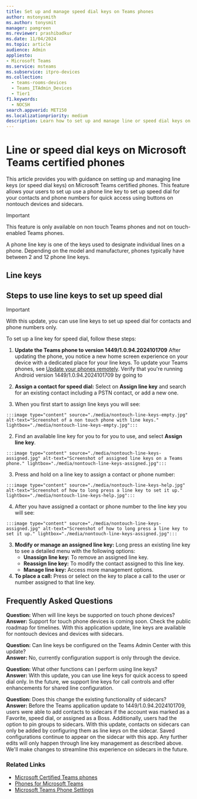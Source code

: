 ```yaml
---
title: Set up and manage speed dial keys on Teams phones
author: mstonysmith
ms.author: tonysmit
manager: pamgreen
ms.reviewer: prashibadkur
ms.date: 11/04/2024
ms.topic: article
audience: Admin
appliesto:
- Microsoft Teams
ms.service: msteams
ms.subservice: itpro-devices
ms.collection:
  - teams-rooms-devices
  - Teams_ITAdmin_Devices
  - Tier1
f1.keywords:
  - NOCSH
search.appverid: MET150
ms.localizationpriority: medium
description: Learn how to set up and manage line or speed dial keys on Microsoft Teams certified phones for quick access to custom contacts and speed dial.
---
```


# Line or speed dial keys on Microsoft Teams certified phones

This article provides you with guidance on setting up and managing line keys (or speed dial keys) on Microsoft Teams certified phones. This feature allows your users to set up use a phone line key to set up speed dial for your contacts and phone numbers for quick access using buttons on nontouch devices and sidecars.

> [!IMPORTANT]
> This feature is only available on non touch Teams phones and not on touch-enabled Teams phones.

A phone line key is one of the keys used to designate individual lines on a phone. Depending on the model and manufacturer, phones typically have between 2 and 12 phone line keys.

## Line keys

## Steps to use line keys to set up speed dial

> [!IMPORTANT]
> With this update, you can use line keys to set up speed dial for contacts and phone numbers only.

To set up a line key for speed dial, follow these steps:

1. **Update the Teams phone to version 1449/1.0.94.2024101709** After updating the phone, you notice a new home screen experience on your device with a dedicated place for your line keys. To update your Teams phones, see [Update your phones remotely](remote-update-teams-phones.md).  Verify that you're running Android version 1449/1.0.94.2024101709 by going to 

2. **Assign a contact for speed dial:** Select on **Assign line key** and search for an existing contact including a PSTN contact, or add a new one.

  1. When you first start to assign line keys you will see:

    :::image type="content" source="./media/nontouch-line-keys-empty.jpg" alt-text="Screenshot of a non touch phone with line keys." lightbox="./media/nontouch-line-keys-empty.jpg":::

  2. Find an available line key for you to for you to use, and select **Assign line key**.
  
    :::image type="content" source="./media/nontouch-line-keys-assigned.jpg" alt-text="Screenshot of assigned line keys on a Teams phone." lightbox="./media/nontouch-line-keys-assigned.jpg":::
  
  3. Press and hold on a line key to assign a contact or phone number:

    :::image type="content" source="./media/nontouch-line-keys-help.jpg" alt-text="Screenshot of how to long press a line key to set it up." lightbox="./media/nontouch-line-keys-help.jpg":::

  4. After you have assigned a contact or phone number to the line key you will see:
  
    :::image type="content" source="./media/nontouch-line-keys-assigned.jpg" alt-text="Screenshot of how to long press a line key to set it up." lightbox="./media/nontouch-line-keys-assigned.jpg":::

3. **Modify or manage an assigned line key:** Long press an existing line key to see a detailed menu with the following options:
    - **Unassign line key:** To remove an assigned line key.
    - **Reassign line key:** To modify the contact assigned to this line key.
    - **Manage line key:** Access more management options.
1. **To place a call:** Press or select on the key to place a call to the user or number assigned to that line key.



## Frequently Asked Questions

**Question:** When will line keys be supported on touch phone devices?  
**Answer:** Support for touch phone devices is coming soon. Check the public roadmap for timelines. With this application update, line keys are available for nontouch devices and devices with sidecars.

**Question:** Can line keys be configured on the Teams Admin Center with this update?  
**Answer:** No, currently configuration support is only through the device.

**Question:** What other functions can I perform using line keys?  
**Answer:** With this update, you can use line keys for quick access to speed dial only. In the future, we support line keys for call controls and offer enhancements for shared line configuration.

**Question:** Does this change the existing functionality of sidecars?  
**Answer:** Before the Teams application update to 1449/1.0.94.2024101709, users were able to add contacts to sidecars if the account was marked as a Favorite, speed dial, or assigned as a Boss. Additionally, users had the option to pin groups to sidecars. With this update, contacts on sidecars can only be added by configuring them as line keys on the sidecar. Saved configurations continue to appear on the sidecar with this app. Any further edits will only happen through line key management as described above. We'll make changes to streamline this experience on sidecars in the future.

### Related Links

- [Microsoft Certified Teams phones](../devices/teams-phones-certified-hardware.md)
- [Phones for Microsoft Teams](phones-for-teams.md)
- [Microsoft Teams Phone Settings](/microsoftteams/phones-settings)